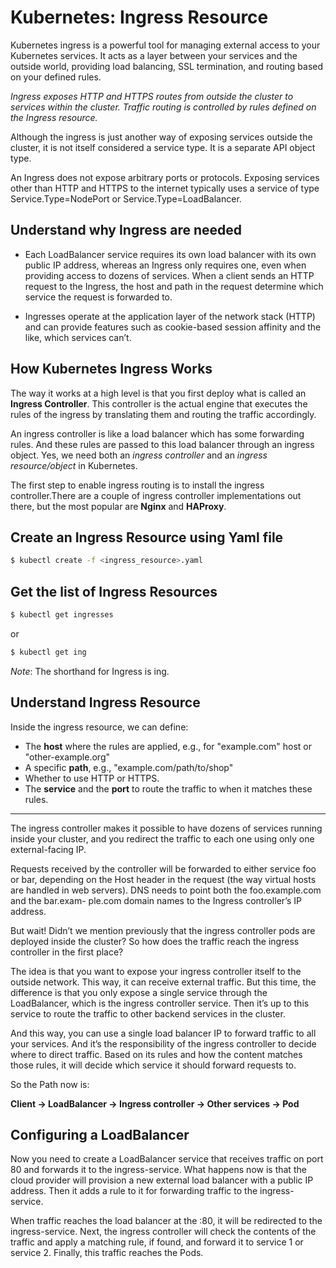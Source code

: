 # Kubernetes: Ingress Resource
Kubernetes ingress is a powerful tool for managing external access to your Kubernetes services. It acts as a layer between your services and the outside world, providing load balancing, SSL termination, and routing based on your defined rules.

*Ingress exposes HTTP and HTTPS routes from outside the cluster to services within the cluster. Traffic routing is controlled by rules defined on the Ingress resource.*

Although the ingress is just another way of exposing services outside the cluster, it is not itself considered a service type. It is a separate API object type.

An Ingress does not expose arbitrary ports or protocols. Exposing services other than HTTP and HTTPS to the internet typically uses a service of type Service.Type=NodePort or Service.Type=LoadBalancer.



## Understand why Ingress are needed
- Each LoadBalancer service requires its own load balancer with its own public IP address, whereas an Ingress only requires one, even when providing access to dozens of services. When a client sends an HTTP request to the Ingress, the host and path in the request determine which service the request is forwarded to.

- Ingresses operate at the application layer of the network stack (HTTP) and can provide features such as cookie-based session affinity and the like, which services can’t.

## How Kubernetes Ingress Works
The way it works at a high level is that you first deploy what is called an **Ingress Controller**. This controller is the actual engine that executes the rules of the ingress by translating them and routing the traffic accordingly.

An ingress controller is like a load balancer which has some forwarding rules. And these rules are passed to this load balancer through an ingress object. Yes, we need both an *ingress controller* and an *ingress resource/object* in Kubernetes.

The first step to enable ingress routing is to install the ingress controller.There are a couple of ingress controller implementations out there, but the most popular are **Nginx** and **HAProxy**.

## Create an Ingress Resource using Yaml file
```bash
$ kubectl create -f <ingress_resource>.yaml
```

## Get the list of Ingress Resources
```bash
$ kubectl get ingresses
```
or 
```bash
$ kubectl get ing
```

*Note*: The shorthand for Ingress is ing.

## Understand Ingress Resource

Inside the ingress resource, we can define:

- The **host** where the rules are applied, e.g., for "example.com" host or "other-example.org"
- A specific **path**, e.g., "example.com/path/to/shop"
- Whether to use HTTP or HTTPS.
- The **service** and the **port** to route the traffic to when it matches these rules.

---

The ingress controller makes it possible to have dozens of services running inside your cluster, and you redirect the traffic to each one using only one external-facing IP.

Requests received by the controller will be forwarded to either service foo or bar,
depending on the Host header in the request (the way virtual hosts are handled in
web servers). DNS needs to point both the foo.example.com and the bar.exam-
ple.com domain names to the Ingress controller’s IP address.

But wait! Didn’t we mention previously that the ingress controller pods are deployed inside the cluster? So how does the traffic reach the ingress controller in the first place?

The idea is that you want to expose your ingress controller itself to the outside network. This way, it can receive external traffic. But this time, the difference is that you only expose a single service through the LoadBalancer, which is the ingress controller service. Then it’s up to this service to route the traffic to other backend services in the cluster.

And this way, you can use a single load balancer IP to forward traffic to all your services. And it’s the responsibility of the ingress controller to decide where to direct traffic. Based on its rules and how the content matches those rules, it will decide which service it should forward requests to.

So the Path now is:

**Client -> LoadBalancer -> Ingress controller -> Other services -> Pod**

## Configuring a LoadBalancer
Now you need to create a LoadBalancer service that receives traffic on port 80 and forwards it to the ingress-service. What happens now is that the cloud provider will provision a new external load balancer with a public IP address. Then it adds a rule to it for forwarding traffic to the ingress-service.

When traffic reaches the load balancer at the <Loadbalancer-IP>:80, it will be redirected to the ingress-service. Next, the ingress controller will check the contents of the traffic and apply a matching rule, if found, and forward it to service 1 or service 2. Finally, this traffic reaches the Pods.